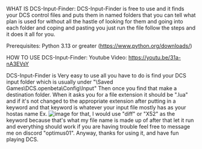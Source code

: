 WHAT IS DCS-Input-Finder:
DCS-Input-Finder is free to use and it finds your DCS control files and puts them in named folders that you can tell what plan is used for without all the hastle of looking for them and going into each folder and coping and pasting you just run the file follow the steps and it does it all for you.

Prerequisites: Python 3.13 or greater (https://www.python.org/downloads/) 

HOW TO USE DCS-Input-Finder:
Youtube Video: https://youtu.be/31a-nA3EVsY

DCS-Input-Finder is Very easy to use all you have to do is find your DCS input folder which is usually under "\Saved Games\DCS.openbeta\Config\Input" Then once you find that make a destination folder. When it asks you for a file extension it should be ".lua" 
and if it's not changed to the appropriate extension after putting in a keyword and that keyword is whatever your input file mostly has as your hostas name 
Ex. ![image](https://github.com/boboman12598/DCS-Input-Finder/assets/65325762/c69cf72d-71da-43f0-898f-5761222f922a)
for that, I would use "diff" or "X52" as the keyword because that's what my file name is made up of after that let it run and everything should work if you are having trouble feel free to message me on discord "optimus01".
Anyway, thanks for using it, and have fun playing DCS.
